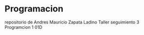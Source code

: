 # Programacion
repositorio de Andres Mauricio Zapata Ladino
Taller seguimiento 3 Programcion 1  01D
